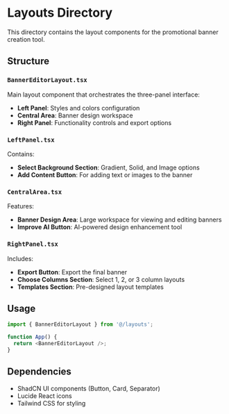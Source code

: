 # Layouts Directory

This directory contains the layout components for the promotional banner creation tool.

## Structure

### `BannerEditorLayout.tsx`
Main layout component that orchestrates the three-panel interface:
- **Left Panel**: Styles and colors configuration
- **Central Area**: Banner design workspace  
- **Right Panel**: Functionality controls and export options

### `LeftPanel.tsx`
Contains:
- **Select Background Section**: Gradient, Solid, and Image options
- **Add Content Button**: For adding text or images to the banner

### `CentralArea.tsx`
Features:
- **Banner Design Area**: Large workspace for viewing and editing banners
- **Improve AI Button**: AI-powered design enhancement tool

### `RightPanel.tsx`
Includes:
- **Export Button**: Export the final banner
- **Choose Columns Section**: Select 1, 2, or 3 column layouts
- **Templates Section**: Pre-designed layout templates

## Usage

```typescript
import { BannerEditorLayout } from '@/layouts';

function App() {
  return <BannerEditorLayout />;
}
```

## Dependencies

- ShadCN UI components (Button, Card, Separator)
- Lucide React icons
- Tailwind CSS for styling 